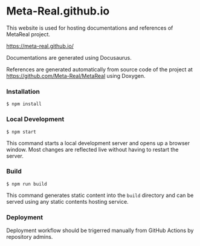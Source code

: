 # Meta-Real.github.io

This website is used for hosting documentations and references of MetaReal project.

https://meta-real.github.io/

Documentations are generated using Docusaurus.

References are generated automatically from source code of the project at https://github.com/Meta-Real/MetaReal using Doxygen.

### Installation

```
$ npm install
```

### Local Development

```
$ npm start
```

This command starts a local development server and opens up a browser window. Most changes are reflected live without having to restart the server.

### Build

```
$ npm run build
```

This command generates static content into the `build` directory and can be served using any static contents hosting service.

### Deployment

Deployment workflow should be trigerred manually from GitHub Actions by repository admins.
